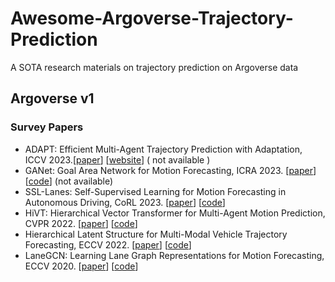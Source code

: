 # Awesome-Argoverse-Trajectory-Prediction
A SOTA research materials on trajectory prediction on Argoverse data 
## **Argoverse v1**
### Survey Papers 
- ADAPT: Efficient Multi-Agent Trajectory Prediction with Adaptation, ICCV 2023.[[paper](https://arxiv.org/pdf/2307.14187.pdf)] [[website](https://kuis-ai.github.io/adapt/)] ( not available )
- GANet: Goal Area Network for Motion Forecasting, ICRA 2023. [[paper](https://arxiv.org/pdf/2209.09723.pdf)] [[code](https://github.com/kingwmk/GANet)] (not available)
- SSL-Lanes: Self-Supervised Learning for Motion Forecasting in Autonomous Driving, CoRL 2023. [[paper](https://arxiv.org/pdf/2206.14116.pdf)] [[code](https://github.com/AutoVision-cloud/SSL-Lanes)]
- HiVT: Hierarchical Vector Transformer for Multi-Agent Motion Prediction, CVPR 2022. [[paper](https://openaccess.thecvf.com/content/CVPR2022/papers/Zhou_HiVT_Hierarchical_Vector_Transformer_for_Multi-Agent_Motion_Prediction_CVPR_2022_paper.pdf)] [[code](https://github.com/ZikangZhou/HiVT)]
- Hierarchical Latent Structure for Multi-Modal Vehicle Trajectory Forecasting, ECCV 2022. [[paper](https://arxiv.org/pdf/2207.04624.pdf)] [[code](https://github.com/d1024choi/HLSTrajForecast)]
- LaneGCN: Learning Lane Graph Representations for Motion Forecasting, ECCV 2020. [[paper](https://arxiv.org/pdf/2007.13732)] [[code](https://github.com/uber-research/LaneGCN)] 
